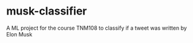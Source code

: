 # musk-classifier
A ML project for the course TNM108 to classify if a tweet was written by Elon Musk

